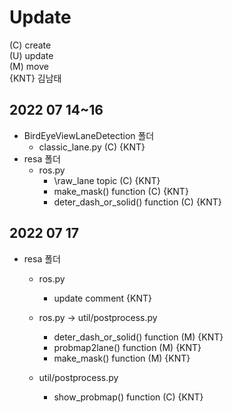# Update 
(C) create  
(U) update  
(M) move  
{KNT} 김남태

## 2022 07 14~16
* BirdEyeViewLaneDetection 폴더   
    * classic_lane.py (C) {KNT}
* resa 폴더  
    * ros.py   
        * \raw_lane topic (C) {KNT}
        * make_mask() function (C) {KNT}
        * deter_dash_or_solid() function (C) {KNT}

## 2022 07 17
* resa 폴더  
    * ros.py 
        * update comment {KNT}

    * ros.py -> util/postprocess.py
        * deter_dash_or_solid() function (M) {KNT}
        * probmap2lane() function (M) {KNT}
        * make_mask() function (M) {KNT}
    * util/postprocess.py
        * show_probmap() function (C) {KNT}
        


